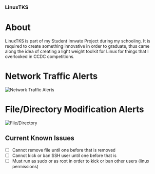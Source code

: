 ### LinuxTKS

# About
LinuxTKS is part of my Student Innvate Project during my schooling. It is required to create something innovative in order to graduate, thus came along the idea of creating a light weight toolkit for Linux for things that I overlooked in CCDC competitions.

# Network Traffic Alerts

![Network Traffic Alerts](https://uat.mrdagree.com/img/sip/network_alert_demo.png)


# File/Directory Modification Alerts

![File/Directory](https://uat.mrdagree.com/img/sip/file_alert_demo.png)


## Current Known Issues
* [ ] Cannot remove file until one before that is removed
* [ ] Cannot kick or ban SSH user until one before that is
* [ ] Must run as sudo or as root in order to kick or ban other users (linux permissions)
